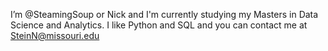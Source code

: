 I’m @SteamingSoup or Nick
and I'm currently studying my Masters in Data Science and Analytics. 
I like Python and SQL
and you can contact me at SteinN@missouri.edu

